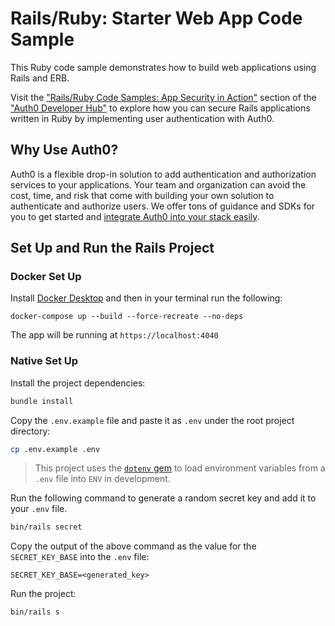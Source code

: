 # Rails/Ruby: Starter Web App Code Sample

This Ruby code sample demonstrates how to build web applications using Rails and ERB.

Visit the ["Rails/Ruby Code Samples: App Security in Action"](https://auth0.com/developers/hub/code-samples/web-app/rails) section of the ["Auth0 Developer Hub"](https://auth0.com/developers/hub) to explore how you can secure Rails applications written in Ruby by implementing user authentication with Auth0.

## Why Use Auth0?

Auth0 is a flexible drop-in solution to add authentication and authorization services to your applications. Your team and organization can avoid the cost, time, and risk that come with building your own solution to authenticate and authorize users. We offer tons of guidance and SDKs for you to get started and [integrate Auth0 into your stack easily](https://auth0.com/developers/hub/code-samples/full-stack).

## Set Up and Run the Rails Project

### Docker Set Up 

Install [Docker Desktop](https://www.docker.com/products/docker-desktop/) and then in your terminal run the following: 

```config/shell
docker-compose up --build --force-recreate --no-deps
```

The app will be running at `https://localhost:4040`

### Native Set Up 

Install the project dependencies:

```bash
bundle install
```

Copy the `.env.example` file and paste it as `.env` under the root project directory:

```bash
cp .env.example .env
```

> This project uses the [`dotenv` gem](https://github.com/bkeepers/dotenv) to load environment variables from a `.env` file into `ENV` in development.

Run the following command to generate a random secret key and add it to your `.env` file.

```bash
bin/rails secret
```

Copy the output of the above command as the value for the `SECRET_KEY_BASE` into the `.env` file:

```
SECRET_KEY_BASE=<generated_key>
```

Run the project:

```bash
bin/rails s 
```
